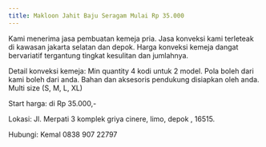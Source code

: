 ```yaml
---
title: Makloon Jahit Baju Seragam Mulai Rp 35.000
---
```


Kami menerima jasa pembuatan kemeja pria. Jasa konveksi kami terleteak di kawasan jakarta selatan dan depok. Harga konveksi kemeja dangat bervariatif tergantung tingkat kesulitan dan jumlahnya.

Detail konveksi kemeja:
Min quantity 4 kodi untuk 2 model.
Pola boleh dari kami boleh dari anda.
Bahan dan aksesoris pendukung disiapkan oleh anda.
Multi size (S, M, L, XL)

Start harga:
di Rp 35.000,-

Lokasi:
Jl. Merpati 3 komplek griya cinere, limo, depok , 16515.

Hubungi:
Kemal 0838 907 22797

